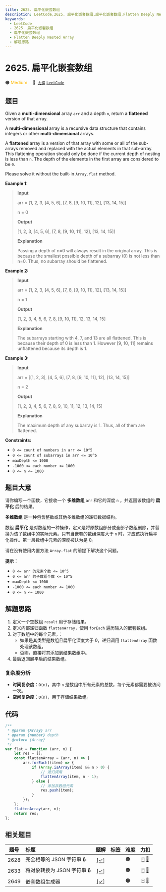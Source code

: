 ```yaml
---
title: 2625. 扁平化嵌套数组
description: LeetCode,2625. 扁平化嵌套数组,扁平化嵌套数组,Flatten Deeply Nested Array,解题思路
keywords:
  - LeetCode
  - 2625. 扁平化嵌套数组
  - 扁平化嵌套数组
  - Flatten Deeply Nested Array
  - 解题思路
---
```


# 2625. 扁平化嵌套数组

🟠 <font color=#ffb800>Medium</font>&emsp; 🔗&ensp;[`力扣`](https://leetcode.cn/problems/flatten-deeply-nested-array) [`LeetCode`](https://leetcode.com/problems/flatten-deeply-nested-array)

## 题目

Given a **multi-dimensional** array `arr` and a depth `n`, return a
**flattened** version of that array.

A **multi-dimensional** array is a recursive data structure that contains
integers or other **multi-dimensional** arrays.

A **flattened** array is a version of that array with some or all of the sub-
arrays removed and replaced with the actual elements in that sub-array. This
flattening operation should only be done if the current depth of nesting is
less than `n`. The depth of the elements in the first array are considered to
be `0`.

Please solve it without the built-in `Array.flat` method.

**Example 1:**

> **Input**
>
> arr = [1, 2, 3, [4, 5, 6], [7, 8, [9, 10, 11], 12], [13, 14, 15]]
>
> n = 0
>
> **Output**
>
> [1, 2, 3, [4, 5, 6], [7, 8, [9, 10, 11], 12], [13, 14, 15]]
>
> **Explanation**
>
> Passing a depth of n=0 will always result in the original array. This is because the smallest possible depth of a subarray (0) is not less than n=0. Thus, no subarray should be flattened.

**Example 2:**

> **Input**
>
> arr = [1, 2, 3, [4, 5, 6], [7, 8, [9, 10, 11], 12], [13, 14, 15]]
>
> n = 1
>
> **Output**
>
> [1, 2, 3, 4, 5, 6, 7, 8, [9, 10, 11], 12, 13, 14, 15]
>
> **Explanation**
>
> The subarrays starting with 4, 7, and 13 are all flattened. This is because their depth of 0 is less than 1. However [9, 10, 11] remains unflattened because its depth is 1.

**Example 3:**

> **Input**
>
> arr = [[1, 2, 3], [4, 5, 6], [7, 8, [9, 10, 11], 12], [13, 14, 15]]
>
> n = 2
>
> **Output**
>
> [1, 2, 3, 4, 5, 6, 7, 8, 9, 10, 11, 12, 13, 14, 15]
>
> **Explanation**
>
> The maximum depth of any subarray is 1. Thus, all of them are flattened.

**Constraints:**

- `0 <= count of numbers in arr <= 10^5`
- `0 <= count of subarrays in arr <= 10^5`
- `maxDepth <= 1000`
- `-1000 <= each number <= 1000`
- `0 <= n <= 1000`

## 题目大意

请你编写一个函数，它接收一个 **多维数组** `arr` 和它的深度 `n` ，并返回该数组的 **扁平化** 后的结果。

**多维数组** 是一种包含整数或其他多维数组的递归数据结构。

数组 **扁平化** 是对数组的一种操作，定义是将原数组部分或全部子数组删除，并替换为该子数组中的实际元素。只有当嵌套的数组深度大于 `n`
时，才应该执行扁平化操作。第一层数组中元素的深度被认为是 0。

请在没有使用内置方法 `Array.flat` 的前提下解决这个问题。

**提示：**

- `0 <= arr 的元素个数 <= 10^5`
- `0 <= arr 的子数组个数 <= 10^5`
- `maxDepth <= 1000`
- `-1000 <= each number <= 1000`
- `0 <= n <= 1000`

## 解题思路

1. 定义一个空数组 `result` 用于存储结果。
2. 定义内部递归函数 `flattenArray`，使用 `forEach` 遍历输入的嵌套数组。
3. 对于数组中的每个元素，：
   - 如果是其类型是数组且扁平化深度大于 0，递归调用 `flattenArray` 函数处理该数组。
   - 否则，直接将其添加到结果数组中。
4. 最后返回展平后的结果数组。

### 复杂度分析

- **时间复杂度**：`O(n)`，其中 `n` 是数组中所有元素的总数，每个元素都需要被访问一次。
- **空间复杂度**：`O(n)`，用于存储结果数组。

## 代码

```javascript
/**
 * @param {Array} arr
 * @param {number} depth
 * @return {Array}
 */
var flat = function (arr, n) {
	let res = [];
	const flattenArray = (arr, n) => {
		arr.forEach((item) => {
			if (Array.isArray(item) && n > 0) {
				// 递归调用
				flattenArray(item, n - 1);
			} else {
				// 添加非数组元素
				res.push(item);
			}
		});
	};
	flattenArray(arr, n);
	return res;
};
```

## 相关题目

<!-- prettier-ignore -->
| 题号 | 标题 | 题解 | 标签 | 难度 | 力扣 |
| :------: | :------ | :------: | :------ | :------ | :------: |
| 2628 | 完全相等的 JSON 字符串 🔒 | [[✓]](/problem/2628.md) |  | 🟠 | [🀄️](https://leetcode.cn/problems/json-deep-equal) [🔗](https://leetcode.com/problems/json-deep-equal) |
| 2633 | 将对象转换为 JSON 字符串 🔒 | [[✓]](/problem/2633.md) |  | 🟠 | [🀄️](https://leetcode.cn/problems/convert-object-to-json-string) [🔗](https://leetcode.com/problems/convert-object-to-json-string) |
| 2649 | 嵌套数组生成器 | [[✓]](/problem/2649.md) |  | 🟠 | [🀄️](https://leetcode.cn/problems/nested-array-generator) [🔗](https://leetcode.com/problems/nested-array-generator) |